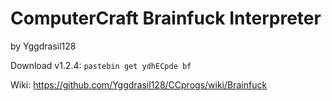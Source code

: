 # ComputerCraft Brainfuck Interpreter
by Yggdrasil128

Download v1.2.4: `pastebin get ydhECpde bf`

Wiki: https://github.com/Yggdrasil128/CCprogs/wiki/Brainfuck
